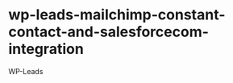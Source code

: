 wp-leads-mailchimp-constant-contact-and-salesforcecom-integration
=================================================================

WP-Leads
